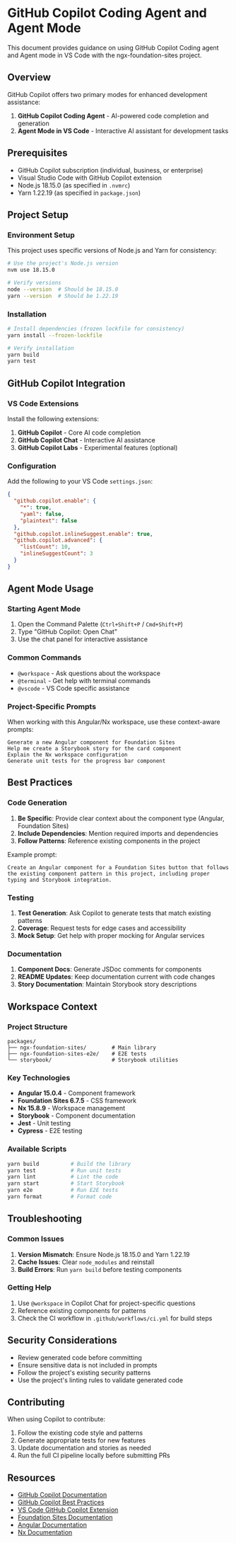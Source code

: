 # GitHub Copilot Coding Agent and Agent Mode

This document provides guidance on using GitHub Copilot Coding agent and Agent mode in VS Code with the ngx-foundation-sites project.

## Overview

GitHub Copilot offers two primary modes for enhanced development assistance:

1. **GitHub Copilot Coding Agent** - AI-powered code completion and generation
2. **Agent Mode in VS Code** - Interactive AI assistant for development tasks

## Prerequisites

- GitHub Copilot subscription (individual, business, or enterprise)
- Visual Studio Code with GitHub Copilot extension
- Node.js 18.15.0 (as specified in `.nvmrc`)
- Yarn 1.22.19 (as specified in `package.json`)

## Project Setup

### Environment Setup

This project uses specific versions of Node.js and Yarn for consistency:

```bash
# Use the project's Node.js version
nvm use 18.15.0

# Verify versions
node --version  # Should be 18.15.0
yarn --version  # Should be 1.22.19
```

### Installation

```bash
# Install dependencies (frozen lockfile for consistency)
yarn install --frozen-lockfile

# Verify installation
yarn build
yarn test
```

## GitHub Copilot Integration

### VS Code Extensions

Install the following extensions:

1. **GitHub Copilot** - Core AI code completion
2. **GitHub Copilot Chat** - Interactive AI assistance
3. **GitHub Copilot Labs** - Experimental features (optional)

### Configuration

Add the following to your VS Code `settings.json`:

```json
{
  "github.copilot.enable": {
    "*": true,
    "yaml": false,
    "plaintext": false
  },
  "github.copilot.inlineSuggest.enable": true,
  "github.copilot.advanced": {
    "listCount": 10,
    "inlineSuggestCount": 3
  }
}
```

## Agent Mode Usage

### Starting Agent Mode

1. Open the Command Palette (`Ctrl+Shift+P` / `Cmd+Shift+P`)
2. Type "GitHub Copilot: Open Chat"
3. Use the chat panel for interactive assistance

### Common Commands

- `@workspace` - Ask questions about the workspace
- `@terminal` - Get help with terminal commands
- `@vscode` - VS Code specific assistance

### Project-Specific Prompts

When working with this Angular/Nx workspace, use these context-aware prompts:

```
Generate a new Angular component for Foundation Sites
Help me create a Storybook story for the card component
Explain the Nx workspace configuration
Generate unit tests for the progress bar component
```

## Best Practices

### Code Generation

1. **Be Specific**: Provide clear context about the component type (Angular, Foundation Sites)
2. **Include Dependencies**: Mention required imports and dependencies
3. **Follow Patterns**: Reference existing components in the project

Example prompt:
```
Create an Angular component for a Foundation Sites button that follows the existing component pattern in this project, including proper typing and Storybook integration.
```

### Testing

1. **Test Generation**: Ask Copilot to generate tests that match existing patterns
2. **Coverage**: Request tests for edge cases and accessibility
3. **Mock Setup**: Get help with proper mocking for Angular services

### Documentation

1. **Component Docs**: Generate JSDoc comments for components
2. **README Updates**: Keep documentation current with code changes
3. **Story Documentation**: Maintain Storybook story descriptions

## Workspace Context

### Project Structure

```
packages/
├── ngx-foundation-sites/        # Main library
├── ngx-foundation-sites-e2e/    # E2E tests
└── storybook/                   # Storybook utilities
```

### Key Technologies

- **Angular 15.0.4** - Component framework
- **Foundation Sites 6.7.5** - CSS framework
- **Nx 15.8.9** - Workspace management
- **Storybook** - Component documentation
- **Jest** - Unit testing
- **Cypress** - E2E testing

### Available Scripts

```bash
yarn build          # Build the library
yarn test           # Run unit tests
yarn lint           # Lint the code
yarn start          # Start Storybook
yarn e2e            # Run E2E tests
yarn format         # Format code
```

## Troubleshooting

### Common Issues

1. **Version Mismatch**: Ensure Node.js 18.15.0 and Yarn 1.22.19
2. **Cache Issues**: Clear `node_modules` and reinstall
3. **Build Errors**: Run `yarn build` before testing components

### Getting Help

1. Use `@workspace` in Copilot Chat for project-specific questions
2. Reference existing components for patterns
3. Check the CI workflow in `.github/workflows/ci.yml` for build steps

## Security Considerations

- Review generated code before committing
- Ensure sensitive data is not included in prompts
- Follow the project's existing security patterns
- Use the project's linting rules to validate generated code

## Contributing

When using Copilot to contribute:

1. Follow the existing code style and patterns
2. Generate appropriate tests for new features
3. Update documentation and stories as needed
4. Run the full CI pipeline locally before submitting PRs

## Resources

- [GitHub Copilot Documentation](https://docs.github.com/en/copilot)
- [GitHub Copilot Best Practices](https://docs.github.com/en/copilot/using-github-copilot/best-practices-for-using-github-copilot)
- [VS Code GitHub Copilot Extension](https://marketplace.visualstudio.com/items?itemName=GitHub.copilot)
- [Foundation Sites Documentation](https://get.foundation/sites/docs/)
- [Angular Documentation](https://angular.io/docs)
- [Nx Documentation](https://nx.dev/getting-started/intro)